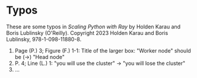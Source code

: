 # Typos 

These are some typos in *Scaling Python with Ray* by Holden Karau and Boris Lublinsky (O'Reilly). Copyright 2023 Holden Karau and Boris Lublinsky, 978-1-098-11880-8.

1. Page (P.) 3; Figure (F.) 1-1: Title of the larger box: "Worker node" should be (->) "Head node"
1. P. 4; Line (L.) 1: "you will use the cluster" -> "you will lose the cluster"
1. ...  
